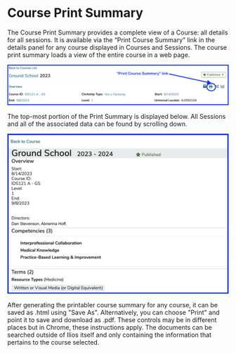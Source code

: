 # Course Print Summary

The Course Print Summary provides a complete view of a Course: all details for all sessions. It is available via the “Print Course Summary” link in the details panel for any course displayed in Courses and Sessions. The course print summary loads a view of the entire course in a web page.

![Course Print Summary Button](../../images/course_summary/print_summary_button.png)

The top-most portion of the Print Summary is displayed below. All Sessions and all of the associated data can be found by scrolling down.

![Print Summary Screen - top](../../images/course_summary/course_print_summary_top.png)

After generating the printabler course summary for any course, it can be saved as .html using "Save As". Alternatively, you can choose "Print" and point it to save and download as .pdf. These controls may be in different places but in Chrome, these instructions apply. The documents can be searched outside of Ilios itself and only containing the information that pertains to the course selected.

